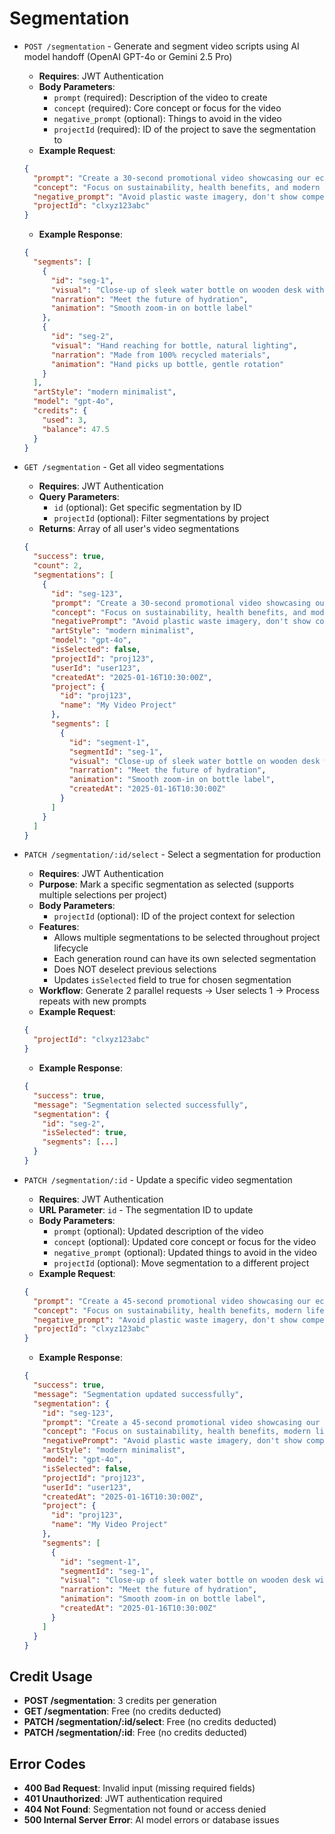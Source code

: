# Segmentation

- `POST /segmentation` - Generate and segment video scripts using AI model handoff (OpenAI GPT-4o or Gemini 2.5 Pro)
  - **Requires**: JWT Authentication
  - **Body Parameters**:
    - `prompt` (required): Description of the video to create
    - `concept` (required): Core concept or focus for the video
    - `negative_prompt` (optional): Things to avoid in the video
    - `projectId` (required): ID of the project to save the segmentation to
  - **Example Request**:

  ```json
  {
    "prompt": "Create a 30-second promotional video showcasing our eco-friendly water bottle",
    "concept": "Focus on sustainability, health benefits, and modern lifestyle",
    "negative_prompt": "Avoid plastic waste imagery, don't show competing brands",
    "projectId": "clxyz123abc"
  }
  ```

  - **Example Response**:

  ```json
  {
    "segments": [
      {
        "id": "seg-1",
        "visual": "Close-up of sleek water bottle on wooden desk with plants",
        "narration": "Meet the future of hydration",
        "animation": "Smooth zoom-in on bottle label"
      },
      {
        "id": "seg-2",
        "visual": "Hand reaching for bottle, natural lighting",
        "narration": "Made from 100% recycled materials",
        "animation": "Hand picks up bottle, gentle rotation"
      }
    ],
    "artStyle": "modern minimalist",
    "model": "gpt-4o",
    "credits": {
      "used": 3,
      "balance": 47.5
    }
  }
  ```

- `GET /segmentation` - Get all video segmentations
  - **Requires**: JWT Authentication
  - **Query Parameters**:
    - `id` (optional): Get specific segmentation by ID
    - `projectId` (optional): Filter segmentations by project
  - **Returns**: Array of all user's video segmentations

  ```json
  {
    "success": true,
    "count": 2,
    "segmentations": [
      {
        "id": "seg-123",
        "prompt": "Create a 30-second promotional video showcasing our eco-friendly water bottle",
        "concept": "Focus on sustainability, health benefits, and modern lifestyle",
        "negativePrompt": "Avoid plastic waste imagery, don't show competing brands",
        "artStyle": "modern minimalist",
        "model": "gpt-4o",
        "isSelected": false,
        "projectId": "proj123",
        "userId": "user123",
        "createdAt": "2025-01-16T10:30:00Z",
        "project": {
          "id": "proj123",
          "name": "My Video Project"
        },
        "segments": [
          {
            "id": "segment-1",
            "segmentId": "seg-1",
            "visual": "Close-up of sleek water bottle on wooden desk with plants",
            "narration": "Meet the future of hydration",
            "animation": "Smooth zoom-in on bottle label",
            "createdAt": "2025-01-16T10:30:00Z"
          }
        ]
      }
    ]
  }
  ```

- `PATCH /segmentation/:id/select` - Select a segmentation for production
  - **Requires**: JWT Authentication
  - **Purpose**: Mark a specific segmentation as selected (supports multiple selections per project)
  - **Body Parameters**:
    - `projectId` (optional): ID of the project context for selection
  - **Features**:
    - Allows multiple segmentations to be selected throughout project lifecycle
    - Each generation round can have its own selected segmentation
    - Does NOT deselect previous selections
    - Updates `isSelected` field to true for chosen segmentation
  - **Workflow**: Generate 2 parallel requests → User selects 1 → Process repeats with new prompts
  - **Example Request**:

  ```json
  {
    "projectId": "clxyz123abc"
  }
  ```

  - **Example Response**:

  ```json
  {
    "success": true,
    "message": "Segmentation selected successfully",
    "segmentation": {
      "id": "seg-2",
      "isSelected": true,
      "segments": [...]
    }
  }
  ```

- `PATCH /segmentation/:id` - Update a specific video segmentation
  - **Requires**: JWT Authentication
  - **URL Parameter**: `id` - The segmentation ID to update
  - **Body Parameters**:
    - `prompt` (optional): Updated description of the video
    - `concept` (optional): Updated core concept or focus for the video
    - `negative_prompt` (optional): Updated things to avoid in the video
    - `projectId` (optional): Move segmentation to a different project
  - **Example Request**:

  ```json
  {
    "prompt": "Create a 45-second promotional video showcasing our eco-friendly water bottle with lifestyle focus",
    "concept": "Focus on sustainability, health benefits, modern lifestyle, and athletic performance",
    "negative_prompt": "Avoid plastic waste imagery, don't show competing brands, no medical claims",
    "projectId": "clxyz123abc"
  }
  ```

  - **Example Response**:

  ```json
  {
    "success": true,
    "message": "Segmentation updated successfully",
    "segmentation": {
      "id": "seg-123",
      "prompt": "Create a 45-second promotional video showcasing our eco-friendly water bottle with lifestyle focus",
      "concept": "Focus on sustainability, health benefits, modern lifestyle, and athletic performance",
      "negativePrompt": "Avoid plastic waste imagery, don't show competing brands, no medical claims",
      "artStyle": "modern minimalist",
      "model": "gpt-4o",
      "isSelected": false,
      "projectId": "proj123",
      "userId": "user123",
      "createdAt": "2025-01-16T10:30:00Z",
      "project": {
        "id": "proj123",
        "name": "My Video Project"
      },
      "segments": [
        {
          "id": "segment-1",
          "segmentId": "seg-1",
          "visual": "Close-up of sleek water bottle on wooden desk with plants",
          "narration": "Meet the future of hydration",
          "animation": "Smooth zoom-in on bottle label",
          "createdAt": "2025-01-16T10:30:00Z"
        }
      ]
    }
  }
  ```

## Credit Usage

- **POST /segmentation**: 3 credits per generation
- **GET /segmentation**: Free (no credits deducted)
- **PATCH /segmentation/:id/select**: Free (no credits deducted)
- **PATCH /segmentation/:id**: Free (no credits deducted)

## Error Codes

- **400 Bad Request**: Invalid input (missing required fields)
- **401 Unauthorized**: JWT authentication required
- **404 Not Found**: Segmentation not found or access denied
- **500 Internal Server Error**: AI model errors or database issues
